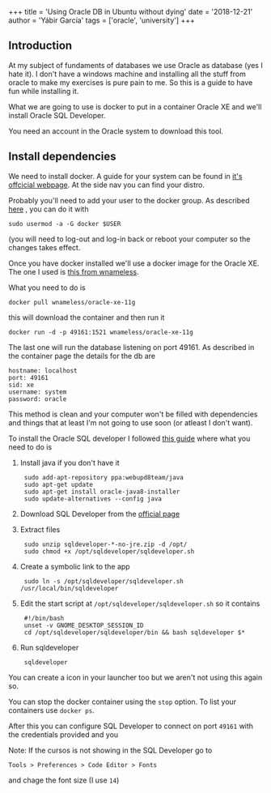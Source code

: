 +++
title = 'Using Oracle DB in Ubuntu without dying'
date = '2018-12-21'
author = 'Yábir García'
tags = ['oracle', 'university']
+++

## Introduction

At my subject of fundaments of databases we use Oracle as database (yes I hate 
it). I don't have a windows machine and installing all the stuff 
from oracle to make my exercises is pure pain to me. So this is a guide to have 
fun while installing it.

What we are going to use is docker to put in a container Oracle XE and 
we'll install Oracle SQL Developer. 

You need an account in the Oracle system to download this tool.

## Install dependencies

We need to install docker. A guide for your system can be found 
in [it's offcicial webpage](https://docs.docker.com/install/linux/docker-ce/ubuntu/).
At the side nav you can find your distro.

Probably you'll need to add your user to the docker group. As described 
[here](https://techoverflow.net/2017/03/01/solving-docker-permission-denied-while-trying-to-connect-to-the-docker-daemon-socket/)
, you can do it with 

    sudo usermod -a -G docker $USER

(you will need to log-out and log-in back or reboot your computer so the changes
takes effect.

Once you have docker installed we'll use a docker image for the Oracle XE.
The one I used is [this from wnameless](https://hub.docker.com/r/wnameless/oracle-xe-11g/).

What you need to do is

    docker pull wnameless/oracle-xe-11g

this will download the container and then run it

    docker run -d -p 49161:1521 wnameless/oracle-xe-11g


The last one will run the database listening on port 49161.
As described in the container page the details for the db are

    hostname: localhost
    port: 49161
    sid: xe
    username: system
    password: oracle

This method is clean and your computer won't be filled with dependencies
and things that at least I'm not going to use soon (or atleast I don't want).

To install the Oracle SQL developer I followed [this guide](https://askubuntu.com/questions/458554/how-to-install-sql-developer-on-ubuntu-14-04)
where what you need to do is

1. Install java if you don't have it

        sudo add-apt-repository ppa:webupd8team/java
        sudo apt-get update
        sudo apt-get install oracle-java8-installer
        sudo update-alternatives --config java

2. Download SQL Developer from the [official page](http://www.oracle.com/technetwork/developer-tools/sql-developer/downloads/index.html)
3. Extract files

        sudo unzip sqldeveloper-*-no-jre.zip -d /opt/
        sudo chmod +x /opt/sqldeveloper/sqldeveloper.sh

4. Create a symbolic link to the app

        sudo ln -s /opt/sqldeveloper/sqldeveloper.sh /usr/local/bin/sqldeveloper

5. Edit the start script at `/opt/sqldeveloper/sqldeveloper.sh` so it contains

        #!/bin/bash
        unset -v GNOME_DESKTOP_SESSION_ID
        cd /opt/sqldeveloper/sqldeveloper/bin && bash sqldeveloper $*

6. Run sqldeveloper

        sqldeveloper
    
You can create a icon in your launcher too but we aren't not using this again so.

You can stop the docker container using the `stop` option. 
To list your containers use `docker ps`.

After this you can configure SQL Developer to connect on port `49161` with
the credentials provided and you 

Note: If the cursos is not showing in the SQL Developer go to 

    Tools > Preferences > Code Editor > Fonts 

and chage the font size (I use `14`)
